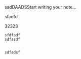 <p>sadDAADSStart writing your note...</p><p></p><p></p><p>sfadfd</p><p></p><p>32323</p><pre class="editor-code-block"><code>sfdfadf
sdfasdf

sdfadsf</code></pre><p></p><p></p><p></p><p></p>